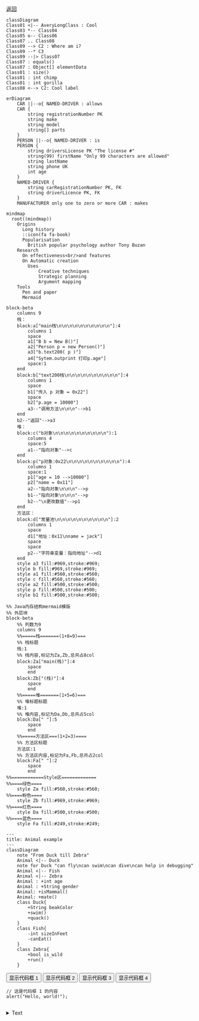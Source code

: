 [返回](index.md)



<script src="https://gist.github.com/Ashton-W/864d09d71f7cb8e5b47ebaac02b98455.js"></script>

```mermaid
classDiagram
Class01 <|-- AveryLongClass : Cool
Class03 *-- Class04
Class05 o-- Class06
Class07 .. Class08
Class09 --> C2 : Where am i?
Class09 --* C3
Class09 --|> Class07
Class07 : equals()
Class07 : Object[] elementData
Class01 : size()
Class01 : int chimp
Class01 : int gorilla
Class08 <--> C2: Cool label
```

```mermaid
erDiagram
    CAR ||--o{ NAMED-DRIVER : allows
    CAR {
        string registrationNumber PK
        string make
        string model
        string[] parts
    }
    PERSON ||--o{ NAMED-DRIVER : is
    PERSON {
        string driversLicense PK "The license #"
        string(99) firstName "Only 99 characters are allowed"
        string lastName
        string phone UK
        int age
    }
    NAMED-DRIVER {
        string carRegistrationNumber PK, FK
        string driverLicence PK, FK
    }
    MANUFACTURER only one to zero or more CAR : makes
```


```mermaid
mindmap
  root((mindmap))
    Origins
      Long history
      ::icon(fa fa-book)
      Popularisation
        British popular psychology author Tony Buzan
    Research
      On effectiveness<br/>and features
      On Automatic creation
        Uses
            Creative techniques
            Strategic planning
            Argument mapping
    Tools
      Pen and paper
      Mermaid
```



```mermaid
block-beta
    columns 9
    栈：
    block:a["main栈\n\n\n\n\n\n\n\n\n\n"]:4
        columns 1 
        space
        a1["B b = New B()"]
        a2["Person p = new Person()"]
        a3["b.text200( p )"]
        a4["Sytem.outprint 打印p.age"]
        space:1
    end 
    block:b["text200栈\n\n\n\n\n\n\n\n\n\n"]:4
        columns 1
        space
        b1["传入 p 对象 = 0x22"]
        space
        b2["p.age = 10000"]
        a3--"调用方法\n\n\n"-->b1
    end
    b2--"返回"-->a3
    堆：  
    block:c("b对象\n\n\n\n\n\n\n\n\n\n"):1
        columns 4
        space:5
        a1--"指向对象"-->c
    end
    block:p("p对象:0x22\n\n\n\n\n\n\n\n\n\n"):4
        columns 1
        space:1
        p1["age = 10 -->10000"]
        p2["name = 0x11"]
        a2--"指向对象\n\n\n"-->p
        b1--"指向对象\n\n\n"-->p
        b2--"\n更改数值"-->p1
    end
    方法区：
    block:d["常量池\n\n\n\n\n\n\n\n\n\n"]:2
        columns 1
        space
        d1["地址：0x11\nname = jack"]
        space
        space
        p2--"字符串变量：指向地址"-->d1
    end
    style a3 fill:#969,stroke:#969;
    style b fill:#969,stroke:#969;
    style a1 fill:#560,stroke:#560;
    style c fill:#560,stroke:#560;
    style a2 fill:#500,stroke:#500;
    style p fill:#500,stroke:#500;
    style b1 fill:#500,stroke:#500;
```



```mermaid
%% Java内存结构mermaid模版
%% 外层块
block-beta 
    %% 列数为9
    columns 9
    %%=====栈=======(1+8=9)===
    %% 栈标题
    栈:1
    %% 栈内容,标记为Za,Zb,总共占8col
    block:Za["main(栈)"]:4
        space
        end
    block:Zb["(栈)"]:4
        space
        end
    %%=====堆=======(1+5=6)===
    %% 堆标题标题
    堆:1
    %% 堆内容,标记为Da,Db,总共占5col
    block:Da[" "]:5
        space
        end
    %%=====方法区===(1+2=3)====
    %% 方法区标题
    方法区:1
    %% 方法区内容,标记为Fa,Fb,总共占2col
    block:Fa[" "]:2
        space
        end
%%============Style区=============
%%====绿色====
    style Za fill:#560,stroke:#560;
%%====粉色====
    style Zb fill:#969,stroke:#969;
%%====红色====
    style Da fill:#500,stroke:#500;
%%====蓝色====
    style Fa fill:#249,stroke:#249;
```

```mermaid
---
title: Animal example
---
classDiagram
    note "From Duck till Zebra"
    Animal <|-- Duck
    note for Duck "can fly\ncan swim\ncan dive\ncan help in debugging"
    Animal <|-- Fish
    Animal <|-- Zebra
    Animal : +int age
    Animal : +String gender
    Animal: +isMammal()
    Animal: +mate()
    class Duck{
        +String beakColor
        +swim()
        +quack()
    }
    class Fish{
        -int sizeInFeet
        -canEat()
    }
    class Zebra{
        +bool is_wild
        +run()
    }
```





<!DOCTYPE html>
<html>
<head>
    <title>切换代码框</title>
    <style>
        .code-box {
            display: none; /* 默认隐藏 */
        }
    </style>
</head>
<body>
    <button onclick="showCodeBox(1)">显示代码框 1</button>
    <button onclick="showCodeBox(2)">显示代码框 2</button>
    <button onclick="showCodeBox(3)">显示代码框 3</button>
    <button onclick="showCodeBox(4)">显示代码框 4</button>
    <div id="code-box-1" class="code-box" style="display: block;">
        <pre><code>// 这是代码框 1 的内容
alert("Hello, world!");
        </code></pre>
    </div>
    <div id="code-box-2" class="code-box">
        <pre><code>// 这是代码框 2 的内容
console.log("Hello, world!");
        </code></pre>
    </div>
    <div id="code-box-3" class="code-box">
        <pre><code>// 这是代码框 3 的内容
document.write("Hello, world!");
        </code></pre>
    </div>
    <div id="code-box-4" class="code-box">
        <pre><code>// 这是代码框 4 的内容
console.error("Hello, world!");
        </code></pre>
    </div>
    <script>
        function showCodeBox(boxNumber) {
            // 隐藏所有代码框
            var codeBoxes = document.getElementsByClassName('code-box');
            for (var i = 0; i < codeBoxes.length; i++) {
                codeBoxes[i].style.display = 'none';
            }
            // 显示指定的代码框
            var codeBox = document.getElementById('code-box-' + boxNumber);
            if (codeBox) {
                codeBox.style.display = 'block';
            }
        }
    </script>
</body>
</html>


<details><summary>Text</summary>

```java


```
</details>